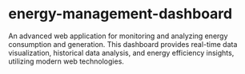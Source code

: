 # energy-management-dashboard
An advanced web application for monitoring and analyzing energy consumption and generation. This dashboard provides real-time data visualization, historical data analysis, and energy efficiency insights, utilizing modern web technologies.

